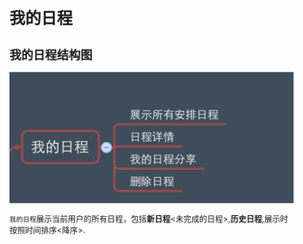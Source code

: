 # 我的日程

## 我的日程结构图

![我的日程](我的日程2.png)


```我的日程```展示当前用户的所有日程，包括**新日程**<未完成的日程>,**历史日程**,展示时按照时间排序<降序>.





